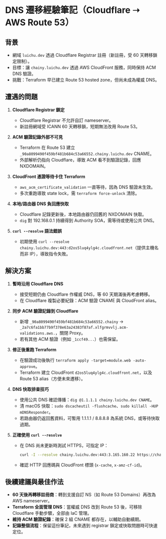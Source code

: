 # DNS 遷移經驗筆記（Cloudflare ➝ AWS Route 53）

## 背景
- 網域 `luichu.dev` 透過 Cloudflare Registrar 註冊（新註冊，受 60 天轉移鎖定限制）。
- 目標：讓 `chainy.luichu.dev` 透過 AWS CloudFront 服務，同時保持 ACM DNS 驗證。
- 挑戰：Terraform 早已建立 Route 53 hosted zone，但尚未成為權威 DNS。

## 遭遇的問題
1. **Cloudflare Registrar 鎖定**
   - Cloudflare Registrar 不允許自訂 nameserver。
   - 新註冊網域受 ICANN 60 天轉移鎖，短期無法改用 Route 53。

2. **ACM 驗證記錄外部不可見**
   - Terraform 在 Route 53 建立 `_90a8099490f459bf481b684c53a66552.chainy.luichu.dev` CNAME。
   - 外部解析仍指向 Cloudflare，導致 ACM 看不到驗證記錄，回應 NXDOMAIN。

3. **CloudFront 憑證等待卡住 Terraform**
   - `aws_acm_certificate_validation` 一直等待，因為 DNS 驗證未生效。
   - 多次重跑導致 state lock，需 `terraform force-unlock` 清除。

4. **本地/路由器 DNS 負回應快取**
   - Cloudflare 記錄更新後，本地路由器仍回舊的 NXDOMAIN 快取。
   - `dig` 對 192.168.0.1 持續得到 Authority SOA，需等待或使用公共 DNS。

5. **`curl --resolve` 語法錯誤**
   - 初期使用 `curl --resolve chainy.luichu.dev:443:d2os5luq4ylg4c.cloudfront.net`（提供主機名而非 IP），導致指令失敗。

## 解決方案
1. **暫時沿用 Cloudflare DNS**
   - 接受短期仍由 Cloudflare 作權威 DNS，等 60 天期滿後再考慮轉移。
   - 在 Cloudflare 複製必要紀錄：ACM 驗證 CNAME 與 CloudFront alias。

2. **同步 ACM 驗證記錄到 Cloudflare**
   - 新增 `_90a8099490f459bf481b684c53a66552.chainy` → `_2a7c6fa1bb77b9f378e63a24383f87af.xlfgrmvvlj.acm-validations.aws.`，關閉 Proxy。
   - 若有其他 ACM 驗證（例如 `_1ccf49...`）也需保留。

3. **修正後重跑 Terraform**
   - 在驗證成功後執行 `terraform apply -target=module.web -auto-approve`。
   - Terraform 建立 CloudFront `d2os5luq4ylg4c.cloudfront.net`，以及 Route 53 alias（方便未來遷移）。

4. **DNS 快取排查技巧**
   - 使用公共 DNS 確認傳播：`dig @1.1.1.1 chainy.luichu.dev CNAME`。
   - 清 macOS 快取：`sudo dscacheutil -flushcache`、`sudo killall -HUP mDNSResponder`。
   - 若路由器仍返回舊資料，可暫用 1.1.1.1 / 8.8.8.8 為系統 DNS，或等待快取過期。

5. **正確使用 `curl --resolve`**
   - 在 DNS 尚未更新時測試 HTTPS，可指定 IP：
     ```bash
     curl -I --resolve chainy.luichu.dev:443:3.165.160.22 https://chainy.luichu.dev
     ```
   - 確認 HTTP 回應碼與 CloudFront 標頭 (`x-cache`, `x-amz-cf-id`)。

## 後續建議與最佳作法
- **60 天後再轉移註冊商**：轉到支援自訂 NS（如 Route 53 Domains）再改為 AWS nameserver。
- **Terraform 全面管理 DNS**：當權威 DNS 改到 Route 53 後，可移除 Cloudflare 手動步驟，全部由 IaC 管理。
- **維持 ACM 驗證紀錄**：確保 2 組 CNAME 都存在，以輔助自動續期。
- **記錄整個流程**：保留這份筆記，未來遇到 registrar 鎖定或快取問題時可快速定位。
